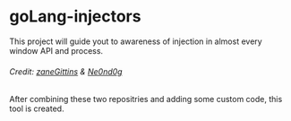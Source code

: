 # goLang-injectors
This project will guide yout to awareness of injection in almost every window API and process.
<h6>Credit: <a href="https://github.com/zaneGittins/go-inject">zaneGittins</a> & <a href="https://github.com/Ne0nd0g/go-shellcode"> Ne0nd0g </a>  </h6>
After combining these two repositries and adding some custom code, this tool is created.

